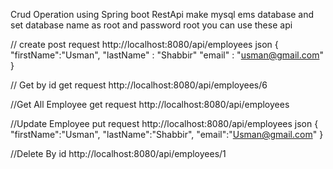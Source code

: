 Crud Operation using Spring boot RestApi 
make mysql ems database and set database name as root and password root you can use these api

// create post request
http://localhost:8080/api/employees
  json 
    {
    "firstName":"Usman",
    "lastName" : "Shabbir"
    "email" : "usman@gmail.com"
}

// Get by id get request
http://localhost:8080/api/employees/6

//Get All Employee get request
http://localhost:8080/api/employees

//Update Employee put request
http://localhost:8080/api/employees
json 
  {
    "firstName":"Usman",
    "lastName":"Shabbir",
    "email":"Usman@gmail.com"
}

//Delete By id
http://localhost:8080/api/employees/1

